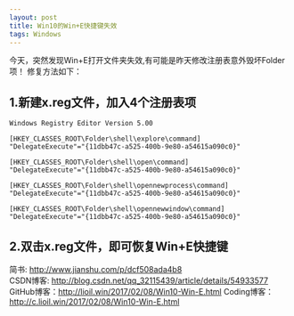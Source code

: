 ```yaml
---
layout: post
title: Win10的Win+E快捷键失效
tags: Windows
---
```

今天，突然发现Win+E打开文件夹失效,有可能是昨天修改注册表意外毁坏Folder项！
修复方法如下：

## 1.新建x.reg文件，加入4个注册表项
	Windows Registry Editor Version 5.00
	
	[HKEY_CLASSES_ROOT\Folder\shell\explore\command]
	"DelegateExecute"="{11dbb47c-a525-400b-9e80-a54615a090c0}"
	
	[HKEY_CLASSES_ROOT\Folder\shell\open\command]
	"DelegateExecute"="{11dbb47c-a525-400b-9e80-a54615a090c0}"
	
	[HKEY_CLASSES_ROOT\Folder\shell\opennewprocess\command]
	"DelegateExecute"="{11dbb47c-a525-400b-9e80-a54615a090c0}"
	
	[HKEY_CLASSES_ROOT\Folder\shell\opennewwindow\command]
	"DelegateExecute"="{11dbb47c-a525-400b-9e80-a54615a090c0}"
	
## 2.双击x.reg文件，即可恢复Win+E快捷键

简书: http://www.jianshu.com/p/dcf508ada4b8  
CSDN博客: http://blog.csdn.net/qq_32115439/article/details/54933577   
GitHub博客：http://lioil.win/2017/02/08/Win10-Win-E.html 
Coding博客：http://c.lioil.win/2017/02/08/Win10-Win-E.html